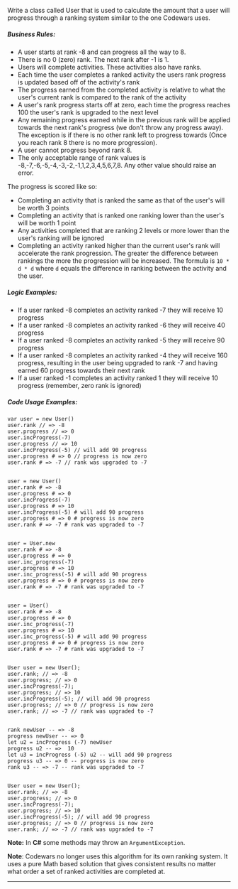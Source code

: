 Write a class called User that is used to calculate the amount that a user will progress through a ranking system similar to the one Codewars uses.

##### Business Rules:

*   A user starts at rank -8 and can progress all the way to 8.
*   There is no 0 (zero) rank. The next rank after -1 is 1.
*   Users will complete activities. These activities also have ranks.
*   Each time the user completes a ranked activity the users rank progress is updated based off of the activity's rank
*   The progress earned from the completed activity is relative to what the user's current rank is compared to the rank of the activity
*   A user's rank progress starts off at zero, each time the progress reaches 100 the user's rank is upgraded to the next level
*   Any remaining progress earned while in the previous rank will be applied towards the next rank's progress (we don't throw any progress away). The exception is if there is no other rank left to progress towards (Once you reach rank 8 there is no more progression).
*   A user cannot progress beyond rank 8.
*   The only acceptable range of rank values is -8,-7,-6,-5,-4,-3,-2,-1,1,2,3,4,5,6,7,8. Any other value should raise an error.

The progress is scored like so:

*   Completing an activity that is ranked the same as that of the user's will be worth 3 points
*   Completing an activity that is ranked one ranking lower than the user's will be worth 1 point
*   Any activities completed that are ranking 2 levels or more lower than the user's ranking will be ignored
*   Completing an activity ranked higher than the current user's rank will accelerate the rank progression. The greater the difference between rankings the more the progression will be increased. The formula is `10 * d * d` where `d` equals the difference in ranking between the activity and the user.

##### Logic Examples:

*   If a user ranked -8 completes an activity ranked -7 they will receive 10 progress
*   If a user ranked -8 completes an activity ranked -6 they will receive 40 progress
*   If a user ranked -8 completes an activity ranked -5 they will receive 90 progress
*   If a user ranked -8 completes an activity ranked -4 they will receive 160 progress, resulting in the user being upgraded to rank -7 and having earned 60 progress towards their next rank
*   If a user ranked -1 completes an activity ranked 1 they will receive 10 progress (remember, zero rank is ignored)

##### Code Usage Examples:

    var user = new User()
    user.rank // => -8
    user.progress // => 0
    user.incProgress(-7)
    user.progress // => 10
    user.incProgress(-5) // will add 90 progress
    user.progress # => 0 // progress is now zero
    user.rank # => -7 // rank was upgraded to -7
    

    user = new User()
    user.rank # => -8
    user.progress # => 0
    user.incProgress(-7)
    user.progress # => 10
    user.incProgress(-5) # will add 90 progress
    user.progress # => 0 # progress is now zero
    user.rank # => -7 # rank was upgraded to -7
    

    user = User.new
    user.rank # => -8
    user.progress # => 0
    user.inc_progress(-7)
    user.progress # => 10
    user.inc_progress(-5) # will add 90 progress
    user.progress # => 0 # progress is now zero
    user.rank # => -7 # rank was upgraded to -7
    

    user = User()
    user.rank # => -8
    user.progress # => 0
    user.inc_progress(-7)
    user.progress # => 10
    user.inc_progress(-5) # will add 90 progress
    user.progress # => 0 # progress is now zero
    user.rank # => -7 # rank was upgraded to -7
    

    User user = new User();
    user.rank; // => -8
    user.progress; // => 0
    user.incProgress(-7);
    user.progress; // => 10
    user.incProgress(-5); // will add 90 progress
    user.progress; // => 0 // progress is now zero
    user.rank; // => -7 // rank was upgraded to -7
    

    rank newUser -- => -8
    progress newUser -- => 0
    let u2 = incProgress (-7) newUser
    progress u2 -- =>  10
    let u3 = incProgress (-5) u2 -- will add 90 progress
    progress u3 -- => 0 -- progress is now zero
    rank u3 -- => -7 -- rank was upgraded to -7
    

    User user = new User();
    user.rank; // => -8
    user.progress; // => 0
    user.incProgress(-7);
    user.progress; // => 10
    user.incProgress(-5); // will add 90 progress
    user.progress; // => 0 // progress is now zero
    user.rank; // => -7 // rank was upgraded to -7


**Note:** In **C#** some methods may throw an `ArgumentException`.

**Note**: Codewars no longer uses this algorithm for its own ranking system. It uses a pure Math based solution that gives consistent results no matter what order a set of ranked activities are completed at.

* * *
